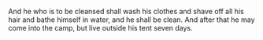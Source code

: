 And he who is to be cleansed shall wash his clothes and shave off all his hair and bathe himself in water, and he shall be clean. And after that he may come into the camp, but live outside his tent seven days.
